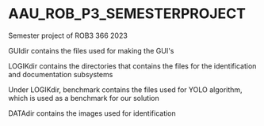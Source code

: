 # AAU_ROB_P3_SEMESTERPROJECT
Semester project of ROB3 366 2023

GUIdir contains the files used for making the GUI's

LOGIKdir contains the directories that contains the files for the identification and documentation subsystems

Under LOGIKdir, benchmark contains the files used for YOLO algorithm, which is used as a benchmark for our solution


DATAdir contains the images used for identification
